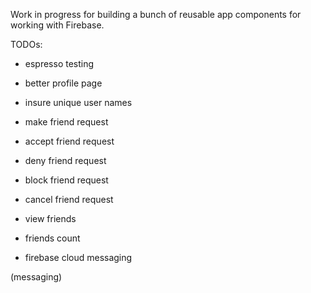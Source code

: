 Work in progress for building a bunch of reusable app components for working with Firebase.

TODOs:

- espresso testing
- better profile page


- insure unique user names
- make friend request
- accept friend request
- deny friend request
- block friend request
- cancel friend request
- view friends
- friends count
- firebase cloud messaging

(messaging)